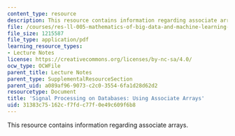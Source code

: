 ```yaml
---
content_type: resource
description: This resource contains information regarding associate arrays.
file: /courses/res-ll-005-mathematics-of-big-data-and-machine-learning-january-iap-2020/31383c75162cf7fdc77f0e49c609f6b8_MITRES_LL_005F12_Lec1.pdf
file_size: 1215587
file_type: application/pdf
learning_resource_types:
- Lecture Notes
license: https://creativecommons.org/licenses/by-nc-sa/4.0/
ocw_type: OCWFile
parent_title: Lecture Notes
parent_type: SupplementalResourceSection
parent_uid: a089af96-9073-c2c0-3554-6fa1d28d62d2
resourcetype: Document
title: 'Signal Processing on Databases: Using Associate Arrays'
uid: 31383c75-162c-f7fd-c77f-0e49c609f6b8
---
```

This resource contains information regarding associate arrays.